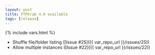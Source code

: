 ```yaml
---
layout: post
title: FTPGrab 4.0 available
tags: [release]
---
```

{% include vars.html %}

* Shuffle file/folder listing ([Issue #25]({{ var_repo_url }}/issues/25))
* Allow multiple instances ([Issue #22]({{ var_repo_url }}/issues/22))